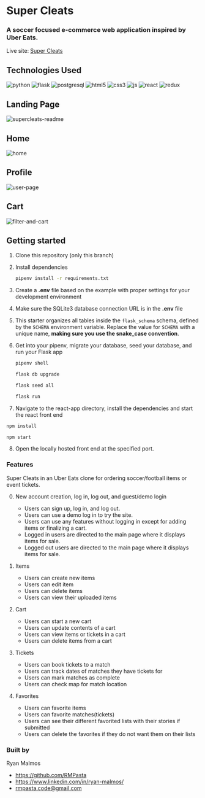 # Super Cleats

### A soccer focused e-commerce web application inspired by Uber Eats.

Live site: [Super Cleats](https://super-cleats.onrender.com/)

## Technologies Used
![python](https://github.com/ExcuseMeImJack/asante/assets/107484881/6d6f71d1-4c28-4089-a3b0-e60c46e5421f)
![flask](https://github.com/ExcuseMeImJack/asante/assets/107484881/2e4d1a7e-68f3-41a0-959b-99447cd93ab3)
![postgresql](https://github.com/RMPasta/AirBnB-Clone/assets/107484881/889cbdc9-811c-408d-a075-9cd4ee9e3cbf)
![html5](https://github.com/RMPasta/AirBnB-Clone/assets/107484881/de294ad9-fa73-4183-a5de-cb2998f31f03)
![css3](https://github.com/RMPasta/AirBnB-Clone/assets/107484881/023a7ed5-f5fc-41db-8735-a00b5d47ad64)
![js](https://github.com/ExcuseMeImJack/asante/assets/107484881/0c9d211b-a02f-4dac-995a-adeb29497a45)
![react](https://github.com/RMPasta/AirBnB-Clone/assets/107484881/b24e48ca-1a01-44b8-a856-db324ec3ee46)
![redux](https://github.com/RMPasta/AirBnB-Clone/assets/107484881/a65d6db5-c45a-4dc4-84bc-7962a62beaa1)

## Landing Page
![supercleats-readme](https://github.com/RMPasta/Super-Cleats/assets/107484881/8c9efc34-108c-4fe3-b592-296db9f8287f)

## Home
![home](https://github.com/RMPasta/Super-Cleats/assets/107484881/b4466631-c279-4c3d-9f35-e8255c7af7c6)

## Profile
![user-page](https://github.com/RMPasta/Super-Cleats/assets/107484881/b69a2b9d-3515-464e-877a-2f53cda546e6)

## Cart
![filter-and-cart](https://github.com/RMPasta/Super-Cleats/assets/107484881/68304be5-87ed-48ee-bfba-8bed13e8f052)

## Getting started
1. Clone this repository (only this branch)

2. Install dependencies

      ```bash
      pipenv install -r requirements.txt
      ```

3. Create a **.env** file based on the example with proper settings for your
   development environment

4. Make sure the SQLite3 database connection URL is in the **.env** file

5. This starter organizes all tables inside the `flask_schema` schema, defined
   by the `SCHEMA` environment variable.  Replace the value for
   `SCHEMA` with a unique name, **making sure you use the snake_case
   convention**.

6. Get into your pipenv, migrate your database, seed your database, and run your Flask app

   ```bash
   pipenv shell
   ```

   ```bash
   flask db upgrade
   ```

   ```bash
   flask seed all
   ```

   ```bash
   flask run
   ```

7. Navigate to the react-app directory, install the dependencies and start the react front end

```bash
npm install
```

```bash
npm start
```
8. Open the locally hosted front end at the specified port.

### Features

Super Cleats in an Uber Eats clone for ordering soccer/football items or event tickets.

0. New account creation, log in, log out, and guest/demo login
    - Users can sign up, log in, and log out.
    - Users can use a demo log in to try the site.
    - Users can use any features without logging in except for adding items or finalizing a cart.
    - Logged in users are directed to the main page where it displays items for sale.
    - Logged out users are directed to the main page where it displays items for sale.

1. Items
    - Users can create new items
    - Users can edit item
    - Users can delete items
    - Users can view their uploaded items

2. Cart
    - Users can start a new cart
    - Users can update contents of a cart
    - Users can view items or tickets in a cart
    - Users can delete items from a cart

3. Tickets
    - Users can book tickets to a match
    - Users can track dates of matches they have tickets for
    - Users can mark matches as complete
    - Users can check map for match location

4. Favorites
    - Users can favorite items
    - Users can favorite matches(tickets)
    - Users can see their different favorited lists with their stories if submitted
    - Users can delete the favorites if they do not want them on their lists


### Built by

Ryan Malmos
- https://github.com/RMPasta
- https://www.linkedin.com/in/ryan-malmos/
- rmpasta.code@gmail.com
